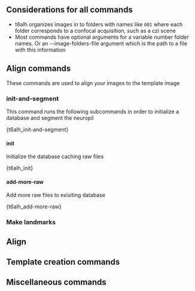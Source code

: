 ## Considerations for all commands
- t6alh organizes images in to folders with names like `001` where each folder corresponds to a confocal acquisition, such as a czi scene
- Most commands have optional arguments for a variable number folder names. Or an --image-folders-file argument which is the path to a file with this information

## Align commands
These commands are used to align your images to the template image

### init-and-segment
<p class=accent>This command runs the following subcommands in order to initialize a database and segment the neuropil</p>
{t6alh_init-and-segment}

#### init
<p class=accent>Initialize the database caching raw files</p>
{t6alh_init}

#### add-more-raw
<p class=accent>Add more raw files to exisiting database</p>
{t6alh_add-more-raw}

### Make landmarks

## Align

## Template creation commands

## Miscellaneous commands


